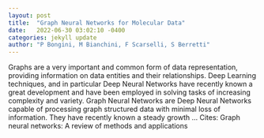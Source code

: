 ```yaml
---
layout: post
title:  "Graph Neural Networks for Molecular Data"
date:   2022-06-30 03:02:10 -0400
categories: jekyll update
author: "P Bongini, M Bianchini, F Scarselli, S Berretti"
---
```

Graphs are a very important and common form of data representation, providing information on data entities and their relationships. Deep Learning techniques, and in particular Deep Neural Networks have recently known a great development and have been employed in solving tasks of increasing complexity and variety. Graph Neural Networks are Deep Neural Networks capable of processing graph structured data with minimal loss of information. They have recently known a steady growth …
Cites: ‪Graph neural networks: A review of methods and applications‬  